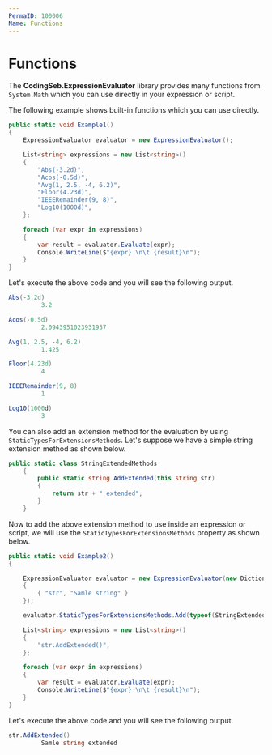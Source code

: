 ```yaml
---
PermaID: 100006
Name: Functions
---
```


# Functions

The **CodingSeb.ExpressionEvaluator** library provides many functions from `System.Math` which you can use directly in your expression or script.

The following example shows built-in functions which you can use directly.

```csharp
public static void Example1()
{
    ExpressionEvaluator evaluator = new ExpressionEvaluator();

    List<string> expressions = new List<string>()
    {
        "Abs(-3.2d)",
        "Acos(-0.5d)",
        "Avg(1, 2.5, -4, 6.2)",
        "Floor(4.23d)",
        "IEEERemainder(9, 8)",
        "Log10(1000d)",
    };

    foreach (var expr in expressions)
    {
        var result = evaluator.Evaluate(expr);
        Console.WriteLine($"{expr} \n\t {result}\n");
    }
}
```

Let's execute the above code and you will see the following output.

```csharp
Abs(-3.2d)
         3.2

Acos(-0.5d)
         2.0943951023931957

Avg(1, 2.5, -4, 6.2)
         1.425

Floor(4.23d)
         4

IEEERemainder(9, 8)
         1

Log10(1000d)
         3
```

You can also add an extension method for the evaluation by using `StaticTypesForExtensionsMethods`. Let's suppose we have a simple string extension method as shown below.

```csharp
public static class StringExtendedMethods
    {
        public static string AddExtended(this string str)
        {
            return str + " extended";
        }
    }
```

Now to add the above extension method to use inside an expression or script, we will use the `StaticTypesForExtensionsMethods` property as shown below.

```csharp
public static void Example2()
{

    ExpressionEvaluator evaluator = new ExpressionEvaluator(new Dictionary<string, object>()
    {
        { "str", "Samle string" }
    });

    evaluator.StaticTypesForExtensionsMethods.Add(typeof(StringExtendedMethods));

    List<string> expressions = new List<string>()
    {
        "str.AddExtended()",
    };

    foreach (var expr in expressions)
    {
        var result = evaluator.Evaluate(expr);
        Console.WriteLine($"{expr} \n\t {result}\n");
    }
}
```

Let's execute the above code and you will see the following output.

```csharp
str.AddExtended()
         Samle string extended
```
